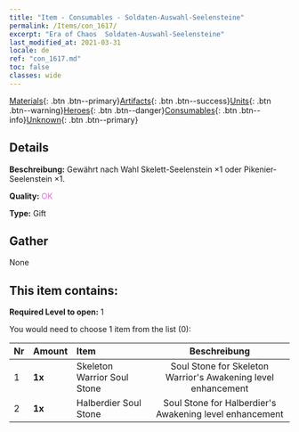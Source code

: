 ```yaml
---
title: "Item - Consumables - Soldaten-Auswahl-Seelensteine"
permalink: /Items/con_1617/
excerpt: "Era of Chaos  Soldaten-Auswahl-Seelensteine"
last_modified_at: 2021-03-31
locale: de
ref: "con_1617.md"
toc: false
classes: wide
---
```

 [Materials](/de/Items/){: .btn .btn--primary}[Artifacts](/de/Items/Artifacts/){: .btn .btn--success}[Units](/de/Items/Units/){: .btn .btn--warning}[Heroes](/de/Items/Heroes/){: .btn .btn--danger}[Consumables](/de/Items/Consumables/){: .btn .btn--info}[Unknown](/de/Items/Unknown/){: .btn .btn--primary}

## Details
 **Beschreibung:** Gewährt nach Wahl Skelett-Seelenstein ×1 oder Pikenier-Seelenstein ×1.

 **Quality:** <span style="color: #DA70D6">OK</span>

 **Type:** Gift

## Gather

  None

## This item contains:

 **Required Level to open:** 1

 You would need to choose 1 item from the list (0):

  | Nr | Amount |     Item    | Beschreibung |
  |:---|:-------|:------------|:-----------:|
  | 1 |  **1x** | Skeleton Warrior Soul Stone | Soul Stone for Skeleton Warrior's Awakening level enhancement  | 
  | 2 |  **1x** | Halberdier Soul Stone | Soul Stone for Halberdier's Awakening level enhancement  | 
